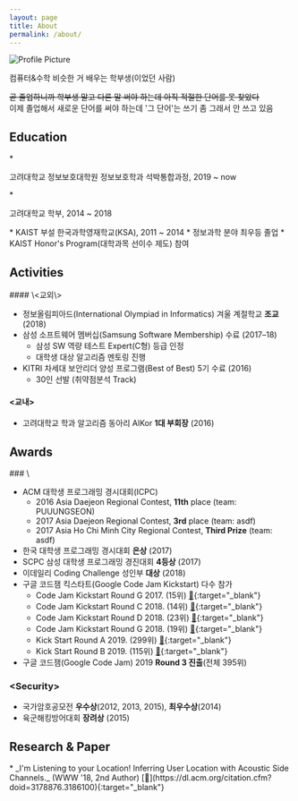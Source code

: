 ```yaml
---
layout: page
title: About
permalink: /about/
---
```


<img src="{{ site.baseurl }}/assets/profile.jpg" title="Profile Picture" class="profile">

컴퓨터&수학 비슷한 거 배우는 학부생(이었던 사람)

~~곧 졸업하니까 학부생 말고 다른 말 써야 하는데 아직 적절한 단어를 못 찾았다~~ <br>
이제 졸업해서 새로운 단어를 써야 하는데 '그 단어'는 쓰기 좀 그래서 안 쓰고 있음

<h2 class='section-header'> Education </h2>
* <p>고려대학교 정보보호대학원 정보보호학과 석박통합과정, 2019 ~ now</p>
* <p>고려대학교 학부, 2014 ~ 2018</p>
* KAIST 부설 한국과학영재학교(KSA), 2011 ~ 2014
  * 정보과학 분야 최우등 졸업
  * KAIST Honor's Program(대학과목 선이수 제도) 참여


<h2 class='section-header'> Activities </h2>
#### \<교외\>

* 정보올림피아드(International Olympiad in Informatics) 겨울 계절학교 <strong>조교</strong> (2018)
* 삼성 소프트웨어 멤버십(Samsung Software Membership) 수료 (2017–18)
  * 삼성 SW 역량 테스트 Expert(C형) 등급 인정
  * 대학생 대상 알고리즘 멘토링 진행
* KITRI 차세대 보안리더 양성 프로그램(Best of Best) 5기 수료 (2016)
  * 30인 선발 (취약점분석 Track)


#### \<교내\>

* 고려대학교 학과 알고리즘 동아리 AlKor **1대 부회장** (2016)


<h2 class='section-header'> Awards </h2>
### \<Algorithm\>

* ACM 대학생 프로그래밍 경시대회(ICPC)
  * 2016 Asia Daejeon Regional Contest, **11th** place (team: PUUUNGSEON)
  * 2017 Asia Daejeon Regional Contest, **3rd** place (team: asdf)
  * 2017 Asia Ho Chi Minh City Regional Contest, **Third Prize** (team: asdf)
* 한국 대학생 프로그래밍 경시대회 **은상** (2017)
* SCPC 삼성 대학생 프로그래밍 경진대회 **4등상** (2017)
* 이데일리 Coding Challenge 성인부 **대상** (2018)
* 구글 코드잼 킥스타트(Google Code Jam Kickstart) 다수 참가
  * Code Jam Kickstart Round G 2017. (15위) [🔗](https://code.google.com/codejam/contest/3254486/scoreboard#vt=1&vf=1){:target="_blank"}
  * Code Jam Kickstart Round C 2018. (14위) [🔗](https://code.google.com/codejam/contest/4384486/scoreboard#vt=1&vf=1){:target="_blank"}
  * Code Jam Kickstart Round D 2018. (23위) [🔗](https://code.google.com/codejam/contest/6364486/scoreboard#vt=1&vf=1){:target="_blank"}
  * Code Jam Kickstart Round G 2018. (19위) [🔗](https://code.google.com/codejam/contest/5374486/scoreboard#vt=1&vf=1){:target="_blank"}
  * Kick Start Round A 2019. (299위) [🔗](https://codingcompetitions.withgoogle.com/kickstart/round/0000000000050e01){:target="_blank"}
  * Kick Start Round B 2019. (115위) [🔗](https://codingcompetitions.withgoogle.com/kickstart/round/0000000000050eda){:target="_blank"}
* 구글 코드잼(Google Code Jam) 2019 **Round 3 진출**(전체 395위)


### \<Security\>

* 국가암호공모전 **우수상**(2012, 2013, 2015), **최우수상**(2014)
* 육군해킹방어대회 **장려상** (2015)


<h2 class='section-header'> Research & Paper </h2>
* _I'm Listening to your Location! Inferring User Location with Acoustic Side Channels._ (WWW '18, 2nd Author) [🔗](https://dl.acm.org/citation.cfm?doid=3178876.3186100){:target="_blank"}



